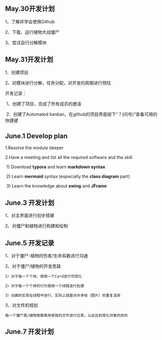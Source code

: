 ## May.30开发计划

1、了解并学会使用Github

2、下载、运行植物大战僵尸

3、尝试自行分解模块



## May.31开发计划

1、创建项目

2、对模块进行分解，任务分配，对开发的周期进行预估

开发记录：

​	1、创建了项目，完成了所有成员的邀请	

​	2、创建了Automated kanban，在github的项目界面按下“？(问号)”查看可用的快捷键

## June.1 Develop plan

1.Resolve the module deeper

2.Have a meeting and list all the required software and the skill

​	1) Download **typora** and learn **markdown syntax**

​	2) Learn **mermaid** syntax (especially the **class diagram** part)

​	3) Learn the knowledge about **swing** and **JFrame**

## June.3 开发计划

1、对主界面进行初步搭建

2、对僵尸和植物进行构建和绘制

## June.5 开发记录

1、对于僵尸-植物的伤害/生命系数进行沟通

2、对于僵尸/植物的开发思路
    
    1）对于每一个个体，使用一个Card进行可视化
    
    2）对于每一个个体的行为使用一个线程进行处理
    
    3）动画的实现在线程中进行，实际上就是对许多帧（图片）的重复渲染

3、对文件的规划

    每一个僵尸类/植物类都使用单独的文件进行记录，以此达到简化对象的目的

## June.7 开发计划